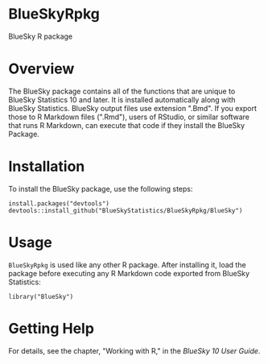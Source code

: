 # BlueSkyRpkg
BlueSky R package

# Overview

The BlueSky package contains all of the functions that are unique to BlueSky Statistics 10 and later. It is installed automatically along with BlueSky Statistics. BlueSky output files use extension ".Bmd". If you export those to R Markdown files (".Rmd"), users of RStudio, or similar software that runs R Markdown, can execute that code if they install the BlueSky Package.

# Installation

To install the BlueSky package, use the following steps:

```{r}
install.packages("devtools")
devtools::install_github("BlueSkyStatistics/BlueSkyRpkg/BlueSky")
```

# Usage

`BlueSkyRpkg` is used like any other R package. After installing it, load the package before executing any R Markdown code exported from BlueSky Statistics:

```{r}
library("BlueSky")
```

# Getting Help

For details, see the chapter, "Working with R," in the *BlueSky 10 User Guide*.
